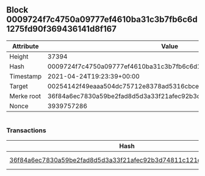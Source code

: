 ## Block 0009724f7c4750a09777ef4610ba31c3b7fb6c6d1275fd90f369436141d8f167

Attribute | Value
--- | ---
Height | 37394
Hash | 0009724f7c4750a09777ef4610ba31c3b7fb6c6d1275fd90f369436141d8f167
Timestamp | 2021-04-24T19:23:39+00:00
Target | 00254142f49eaaa504dc75712e8378ad5316cbcead634704b3734b6271167cc4
Merke root | 36f84a6ec7830a59be2fad8d5d3a33f21afec92b3d74811c121d62750f2f1cc4
Nonce | 3939757286

```

```

### Transactions

Hash | Amount
--- | ---
[36f84a6ec7830a59be2fad8d5d3a33f21afec92b3d74811c121d62750f2f1cc4](36f84a6ec7830a59be2fad8d5d3a33f21afec92b3d74811c121d62750f2f1cc4.md) | 10.00000000 SKEPTI 
